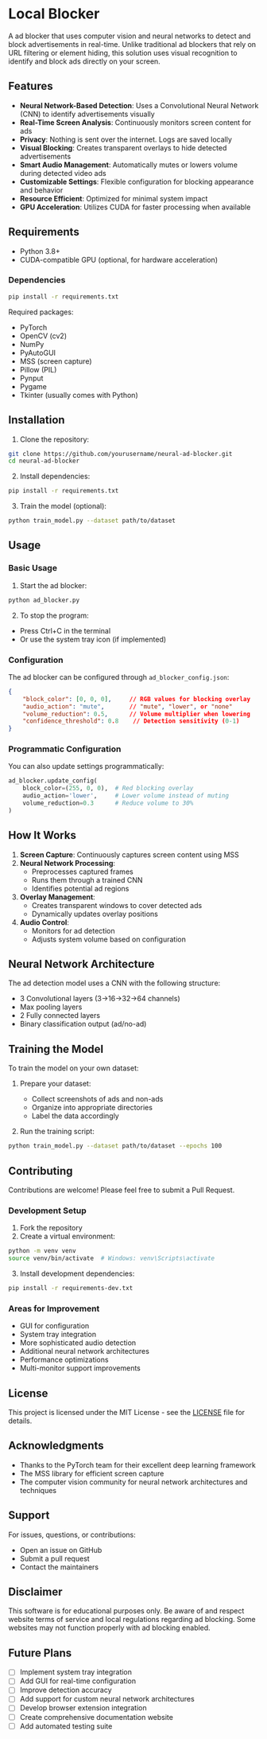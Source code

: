 # Local Blocker

A ad blocker that uses computer vision and neural networks to detect and block advertisements in real-time. Unlike traditional ad blockers that rely on URL filtering or element hiding, this solution uses visual recognition to identify and block ads directly on your screen.

## Features

- **Neural Network-Based Detection**: Uses a Convolutional Neural Network (CNN) to identify advertisements visually
- **Real-Time Screen Analysis**: Continuously monitors screen content for ads
- **Privacy**: Nothing is sent over the internet. Logs are saved locally
- **Visual Blocking**: Creates transparent overlays to hide detected advertisements
- **Smart Audio Management**: Automatically mutes or lowers volume during detected video ads
- **Customizable Settings**: Flexible configuration for blocking appearance and behavior
- **Resource Efficient**: Optimized for minimal system impact
- **GPU Acceleration**: Utilizes CUDA for faster processing when available

## Requirements

- Python 3.8+
- CUDA-compatible GPU (optional, for hardware acceleration)

### Dependencies

```bash
pip install -r requirements.txt
```

Required packages:
- PyTorch
- OpenCV (cv2)
- NumPy
- PyAutoGUI
- MSS (screen capture)
- Pillow (PIL)
- Pynput
- Pygame
- Tkinter (usually comes with Python)

## Installation

1. Clone the repository:
```bash
git clone https://github.com/yourusername/neural-ad-blocker.git
cd neural-ad-blocker
```

2. Install dependencies:
```bash
pip install -r requirements.txt
```

3. Train the model (optional):
```bash
python train_model.py --dataset path/to/dataset
```

## Usage

### Basic Usage

1. Start the ad blocker:
```bash
python ad_blocker.py
```

2. To stop the program:
- Press Ctrl+C in the terminal
- Or use the system tray icon (if implemented)

### Configuration

The ad blocker can be configured through `ad_blocker_config.json`:

```json
{
    "block_color": [0, 0, 0],     // RGB values for blocking overlay
    "audio_action": "mute",       // "mute", "lower", or "none"
    "volume_reduction": 0.5,      // Volume multiplier when lowering
    "confidence_threshold": 0.8    // Detection sensitivity (0-1)
}
```

### Programmatic Configuration

You can also update settings programmatically:

```python
ad_blocker.update_config(
    block_color=(255, 0, 0),  # Red blocking overlay
    audio_action='lower',     # Lower volume instead of muting
    volume_reduction=0.3      # Reduce volume to 30%
)
```

## How It Works

1. **Screen Capture**: Continuously captures screen content using MSS
2. **Neural Network Processing**:
   - Preprocesses captured frames
   - Runs them through a trained CNN
   - Identifies potential ad regions
3. **Overlay Management**:
   - Creates transparent windows to cover detected ads
   - Dynamically updates overlay positions
4. **Audio Control**:
   - Monitors for ad detection
   - Adjusts system volume based on configuration

## Neural Network Architecture

The ad detection model uses a CNN with the following structure:
- 3 Convolutional layers (3→16→32→64 channels)
- Max pooling layers
- 2 Fully connected layers
- Binary classification output (ad/no-ad)

## Training the Model

To train the model on your own dataset:

1. Prepare your dataset:
   - Collect screenshots of ads and non-ads
   - Organize into appropriate directories
   - Label the data accordingly

2. Run the training script:
```bash
python train_model.py --dataset path/to/dataset --epochs 100
```

## Contributing

Contributions are welcome! Please feel free to submit a Pull Request.

### Development Setup

1. Fork the repository
2. Create a virtual environment:
```bash
python -m venv venv
source venv/bin/activate  # Windows: venv\Scripts\activate
```
3. Install development dependencies:
```bash
pip install -r requirements-dev.txt
```

### Areas for Improvement

- GUI for configuration
- System tray integration
- More sophisticated audio detection
- Additional neural network architectures
- Performance optimizations
- Multi-monitor support improvements

## License

This project is licensed under the MIT License - see the [LICENSE](LICENSE) file for details.

## Acknowledgments

- Thanks to the PyTorch team for their excellent deep learning framework
- The MSS library for efficient screen capture
- The computer vision community for neural network architectures and techniques

## Support

For issues, questions, or contributions:
- Open an issue on GitHub
- Submit a pull request
- Contact the maintainers

## Disclaimer

This software is for educational purposes only. Be aware of and respect website terms of service and local regulations regarding ad blocking. Some websites may not function properly with ad blocking enabled.

## Future Plans

- [ ] Implement system tray integration
- [ ] Add GUI for real-time configuration
- [ ] Improve detection accuracy
- [ ] Add support for custom neural network architectures
- [ ] Develop browser extension integration
- [ ] Create comprehensive documentation website
- [ ] Add automated testing suite